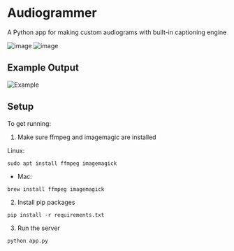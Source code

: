 # Audiogrammer
A Python app for making custom audiograms with built-in captioning engine

![image](https://github.com/ColinRoitt/Audiogrammer/assets/9614541/7e41eaa4-b5aa-4da1-aa69-03976ffff2fb)
![image](https://github.com/ColinRoitt/Audiogrammer/assets/9614541/c38d937e-8a87-45aa-9699-11baef874264)

## Example Output
![Example](https://github.com/ColinRoitt/Audiogrammer/assets/9614541/a187337d-cba5-4007-b6fd-27d5914c3e11)

## Setup

To get running:

1. Make sure ffmpeg and imagemagic are installed

Linux:
```
sudo apt install ffmpeg imagemagick
```
- Mac:
```
brew install ffmpeg imagemagick
```

2. Install pip packages
```
pip install -r requirements.txt
```

3. Run the server

```
python app.py
```
